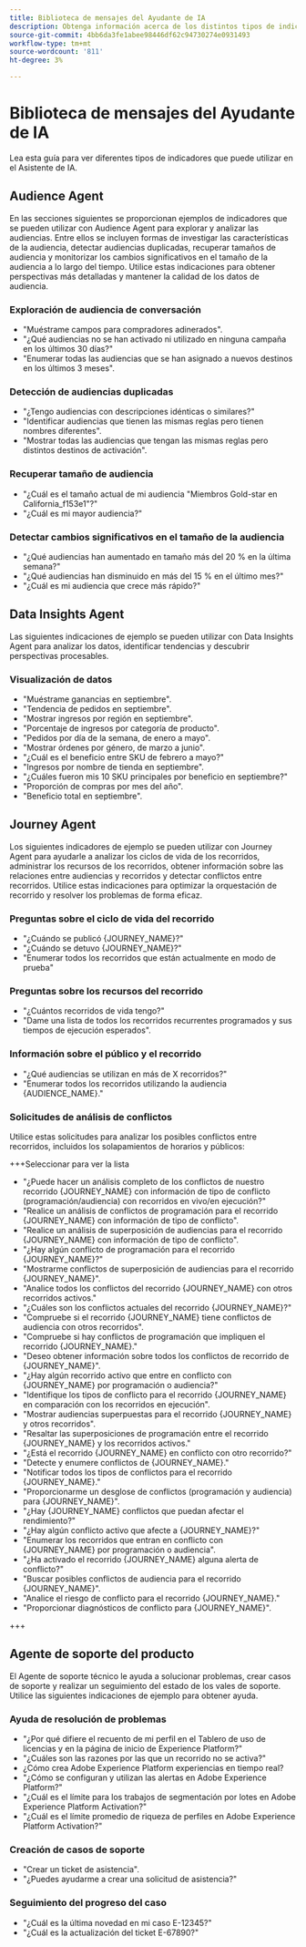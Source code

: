 ```yaml
---
title: Biblioteca de mensajes del Ayudante de IA
description: Obtenga información acerca de los distintos tipos de indicadores y patrones de mensajes que puede utilizar al consultar el Ayudante de IA.
source-git-commit: 4bb6da3fe1abee98446df62c94730274e0931493
workflow-type: tm+mt
source-wordcount: '811'
ht-degree: 3%

---
```


# Biblioteca de mensajes del Ayudante de IA

Lea esta guía para ver diferentes tipos de indicadores que puede utilizar en el Asistente de IA.

## Audience Agent

En las secciones siguientes se proporcionan ejemplos de indicadores que se pueden utilizar con Audience Agent para explorar y analizar las audiencias. Entre ellos se incluyen formas de investigar las características de la audiencia, detectar audiencias duplicadas, recuperar tamaños de audiencia y monitorizar los cambios significativos en el tamaño de la audiencia a lo largo del tiempo. Utilice estas indicaciones para obtener perspectivas más detalladas y mantener la calidad de los datos de audiencia.

### Exploración de audiencia de conversación

- &quot;Muéstrame campos para compradores adinerados&quot;.
- &quot;¿Qué audiencias no se han activado ni utilizado en ninguna campaña en los últimos 30 días?&quot;
- &quot;Enumerar todas las audiencias que se han asignado a nuevos destinos en los últimos 3 meses&quot;.

### Detección de audiencias duplicadas

- &quot;¿Tengo audiencias con descripciones idénticas o similares?&quot;
- &quot;Identificar audiencias que tienen las mismas reglas pero tienen nombres diferentes&quot;.
- &quot;Mostrar todas las audiencias que tengan las mismas reglas pero distintos destinos de activación&quot;.

### Recuperar tamaño de audiencia

- &quot;¿Cuál es el tamaño actual de mi audiencia &quot;Miembros Gold-star en California_f153e1&quot;?&quot;
- &quot;¿Cuál es mi mayor audiencia?&quot;

### Detectar cambios significativos en el tamaño de la audiencia

- &quot;¿Qué audiencias han aumentado en tamaño más del 20 % en la última semana?&quot;
- &quot;¿Qué audiencias han disminuido en más del 15 % en el último mes?&quot;
- &quot;¿Cuál es mi audiencia que crece más rápido?&quot;

## Data Insights Agent

Las siguientes indicaciones de ejemplo se pueden utilizar con Data Insights Agent para analizar los datos, identificar tendencias y descubrir perspectivas procesables.

### Visualización de datos

- &quot;Muéstrame ganancias en septiembre&quot;.
- &quot;Tendencia de pedidos en septiembre&quot;.
- &quot;Mostrar ingresos por región en septiembre&quot;.
- &quot;Porcentaje de ingresos por categoría de producto&quot;.
- &quot;Pedidos por día de la semana, de enero a mayo&quot;.
- &quot;Mostrar órdenes por género, de marzo a junio&quot;.
- &quot;¿Cuál es el beneficio entre SKU de febrero a mayo?&quot;
- &quot;Ingresos por nombre de tienda en septiembre&quot;.
- &quot;¿Cuáles fueron mis 10 SKU principales por beneficio en septiembre?&quot;
- &quot;Proporción de compras por mes del año&quot;.
- &quot;Beneficio total en septiembre&quot;.

## Journey Agent

Los siguientes indicadores de ejemplo se pueden utilizar con Journey Agent para ayudarle a analizar los ciclos de vida de los recorridos, administrar los recursos de los recorridos, obtener información sobre las relaciones entre audiencias y recorridos y detectar conflictos entre recorridos. Utilice estas indicaciones para optimizar la orquestación de recorrido y resolver los problemas de forma eficaz.

### Preguntas sobre el ciclo de vida del recorrido

- &quot;¿Cuándo se publicó {JOURNEY_NAME}?&quot;
- &quot;¿Cuándo se detuvo {JOURNEY_NAME}?&quot;
- &quot;Enumerar todos los recorridos que están actualmente en modo de prueba&quot;

### Preguntas sobre los recursos del recorrido

- &quot;¿Cuántos recorridos de vida tengo?&quot;
- &quot;Dame una lista de todos los recorridos recurrentes programados y sus tiempos de ejecución esperados&quot;.

### Información sobre el público y el recorrido

- &quot;¿Qué audiencias se utilizan en más de X recorridos?&quot;
- &quot;Enumerar todos los recorridos utilizando la audiencia {AUDIENCE_NAME}.&quot;

### Solicitudes de análisis de conflictos

Utilice estas solicitudes para analizar los posibles conflictos entre recorridos, incluidos los solapamientos de horarios y públicos:

+++Seleccionar para ver la lista

- &quot;¿Puede hacer un análisis completo de los conflictos de nuestro recorrido {JOURNEY_NAME} con información de tipo de conflicto (programación/audiencia) con recorridos en vivo/en ejecución?&quot;
- &quot;Realice un análisis de conflictos de programación para el recorrido {JOURNEY_NAME} con información de tipo de conflicto&quot;.
- &quot;Realice un análisis de superposición de audiencias para el recorrido {JOURNEY_NAME} con información de tipo de conflicto&quot;.
- &quot;¿Hay algún conflicto de programación para el recorrido {JOURNEY_NAME}?&quot;
- &quot;Mostrarme conflictos de superposición de audiencias para el recorrido {JOURNEY_NAME}&quot;.
- &quot;Analice todos los conflictos del recorrido {JOURNEY_NAME} con otros recorridos activos.&quot;
- &quot;¿Cuáles son los conflictos actuales del recorrido {JOURNEY_NAME}?&quot;
- &quot;Compruebe si el recorrido {JOURNEY_NAME} tiene conflictos de audiencia con otros recorridos&quot;.
- &quot;Compruebe si hay conflictos de programación que impliquen el recorrido {JOURNEY_NAME}.&quot;
- &quot;Deseo obtener información sobre todos los conflictos de recorrido de {JOURNEY_NAME}&quot;.
- &quot;¿Hay algún recorrido activo que entre en conflicto con {JOURNEY_NAME} por programación o audiencia?&quot;
- &quot;Identifique los tipos de conflicto para el recorrido {JOURNEY_NAME} en comparación con los recorridos en ejecución&quot;.
- &quot;Mostrar audiencias superpuestas para el recorrido {JOURNEY_NAME} y otros recorridos&quot;.
- &quot;Resaltar las superposiciones de programación entre el recorrido {JOURNEY_NAME} y los recorridos activos.&quot;
- &quot;¿Está el recorrido {JOURNEY_NAME} en conflicto con otro recorrido?&quot;
- &quot;Detecte y enumere conflictos de {JOURNEY_NAME}.&quot;
- &quot;Notificar todos los tipos de conflictos para el recorrido {JOURNEY_NAME}.&quot;
- &quot;Proporcionarme un desglose de conflictos (programación y audiencia) para {JOURNEY_NAME}&quot;.
- &quot;¿Hay {JOURNEY_NAME} conflictos que puedan afectar el rendimiento?&quot;
- &quot;¿Hay algún conflicto activo que afecte a {JOURNEY_NAME}?&quot;
- &quot;Enumerar los recorridos que entran en conflicto con {JOURNEY_NAME} por programación o audiencia&quot;.
- &quot;¿Ha activado el recorrido {JOURNEY_NAME} alguna alerta de conflicto?&quot;
- &quot;Buscar posibles conflictos de audiencia para el recorrido {JOURNEY_NAME}&quot;.
- &quot;Analice el riesgo de conflicto para el recorrido {JOURNEY_NAME}.&quot;
- &quot;Proporcionar diagnósticos de conflicto para {JOURNEY_NAME}&quot;.

+++

## Agente de soporte del producto

El Agente de soporte técnico le ayuda a solucionar problemas, crear casos de soporte y realizar un seguimiento del estado de los vales de soporte. Utilice las siguientes indicaciones de ejemplo para obtener ayuda.

### Ayuda de resolución de problemas

- &quot;¿Por qué difiere el recuento de mi perfil en el Tablero de uso de licencias y en la página de inicio de Experience Platform?&quot;
- &quot;¿Cuáles son las razones por las que un recorrido no se activa?&quot;
- ¿Cómo crea Adobe Experience Platform experiencias en tiempo real?
- &quot;¿Cómo se configuran y utilizan las alertas en Adobe Experience Platform?&quot;
- &quot;¿Cuál es el límite para los trabajos de segmentación por lotes en Adobe Experience Platform Activation?&quot;
- &quot;¿Cuál es el límite promedio de riqueza de perfiles en Adobe Experience Platform Activation?&quot;

### Creación de casos de soporte

- &quot;Crear un ticket de asistencia&quot;.
- &quot;¿Puedes ayudarme a crear una solicitud de asistencia?&quot;

### Seguimiento del progreso del caso

- &quot;¿Cuál es la última novedad en mi caso E-12345?&quot;
- &quot;¿Cuál es la actualización del ticket E-67890?&quot;

